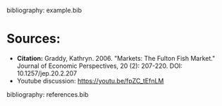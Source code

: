 bibliography: example.bib



# Sources:
- **Citation:** Graddy, Kathryn. 2006. "Markets: The Fulton Fish Market." Journal of Economic Perspectives, 20 (2): 207-220.
DOI: 10.1257/jep.20.2.207
- Youtube discussion: https://youtu.be/fpZC_tEfnLM


bibliography: references.bib  
